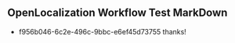 ## OpenLocalization Workflow Test MarkDown
* f956b046-6c2e-496c-9bbc-e6ef45d73755 thanks!

<!--HONumber=Jul16_HO2-->


